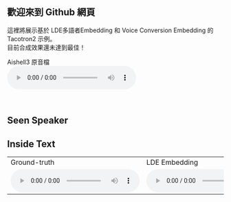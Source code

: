 ## 歡迎來到 Github 網頁

這裡將展示基於 LDE多語者Embedding 和 Voice Conversion Embedding 的 Tacotron2 示例。<br>
目前合成效果還未達到最佳！

Aishell3 原音檔 <br>
<audio controls>
    <source src="audio/SSB13020001.wav" type="audio/wav">
</audio> 

<br>

## Seen Speaker
## Inside Text
<table>
    <tr>
        <td> Ground-truth</td>
        <td> LDE Embedding</td>
        <td> VC Embedding</td>
    </tr>
    <tr>
        <td>
            <audio controls>
                <source src="audio/SSB13020001.wav" type="audio/wav">
            </audio>
        </td>
        <td>
            <audio controls>
                <source src="audio/vc_88000_1302_語音合成是將人類語音用人工的方式所產生.wav" type="audio/wav">
            </audio> 
        </td>
        <td>
            <audio controls>
                <source src="audio/76000_1302_語音合成是將人類語音用人工的方式所產生.wav" type="audio/wav">
            </audio>
        <td>
    </tr>
</table>
